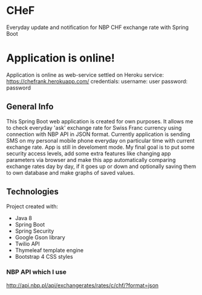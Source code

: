 # CHeF
Everyday update and notification for NBP CHF exchange rate with Spring Boot

# Application is online!
Application is online as web-service settled on Heroku service:
https://chefrank.herokuapp.com/
credentials:
username: user
password: password

## General Info
This Spring Boot web application is created for own purposes. It allows me to check
everyday 'ask' exchange rate for Swiss Franc currency using connection with NBP API in JSON format. Currently application is sending SMS on my personal mobile phone everyday on particular time with current exchange rate. App is still in
develoment mode. My final goal is to put some security access levels, add some extra features like changing app parameters via browser and make this app automatically comparing exchange rates day by day, if it goes up or down and optionally saving them to own database and make graphs of saved values.

## Technologies
Project created with:
* Java 8
* Spring Boot
* Spring Security
* Google Gson library
* Twilio API
* Thymeleaf template engine
* Bootstrap 4 CSS styles

### NBP API which I use
http://api.nbp.pl/api/exchangerates/rates/c/chf/?format=json
